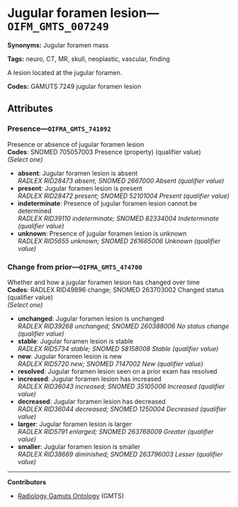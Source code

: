 # Jugular foramen lesion—`OIFM_GMTS_007249`

**Synonyms:** Jugular foramen mass

**Tags:** neuro, CT, MR, skull, neoplastic, vascular, finding

A lesion located at the jugular foramen.

**Codes:** GAMUTS 7249 jugular foramen lesion

## Attributes

### Presence—`OIFMA_GMTS_741092`

Presence or absence of jugular foramen lesion  
**Codes**: SNOMED 705057003 Presence (property) (qualifier value)  
*(Select one)*

- **absent**: Jugular foramen lesion is absent  
_RADLEX RID28473 absent; SNOMED 2667000 Absent (qualifier value)_
- **present**: Jugular foramen lesion is present  
_RADLEX RID28472 present; SNOMED 52101004 Present (qualifier value)_
- **indeterminate**: Presence of jugular foramen lesion cannot be determined  
_RADLEX RID39110 indeterminate; SNOMED 82334004 Indeterminate (qualifier value)_
- **unknown**: Presence of jugular foramen lesion is unknown  
_RADLEX RID5655 unknown; SNOMED 261665006 Unknown (qualifier value)_

### Change from prior—`OIFMA_GMTS_474700`

Whether and how a jugular foramen lesion has changed over time  
**Codes**: RADLEX RID49896 change; SNOMED 263703002 Changed status (qualifier value)  
*(Select one)*

- **unchanged**: Jugular foramen lesion is unchanged  
_RADLEX RID39268 unchanged; SNOMED 260388006 No status change (qualifier value)_
- **stable**: Jugular foramen lesion is stable  
_RADLEX RID5734 stable; SNOMED 58158008 Stable (qualifier value)_
- **new**: Jugular foramen lesion is new  
_RADLEX RID5720 new; SNOMED 7147002 New (qualifier value)_
- **resolved**: Jugular foramen lesion seen on a prior exam has resolved  
- **increased**: Jugular foramen lesion has increased  
_RADLEX RID36043 increased; SNOMED 35105006 Increased (qualifier value)_
- **decreased**: Jugular foramen lesion has decreased  
_RADLEX RID36044 decreased; SNOMED 1250004 Decreased (qualifier value)_
- **larger**: Jugular foramen lesion is larger  
_RADLEX RID5791 enlarged; SNOMED 263768009 Greater (qualifier value)_
- **smaller**: Jugular foramen lesion is smaller  
_RADLEX RID38669 diminished; SNOMED 263796003 Lesser (qualifier value)_

---

**Contributors**

- [Radiology Gamuts Ontology](https://gamuts.net/) (GMTS)